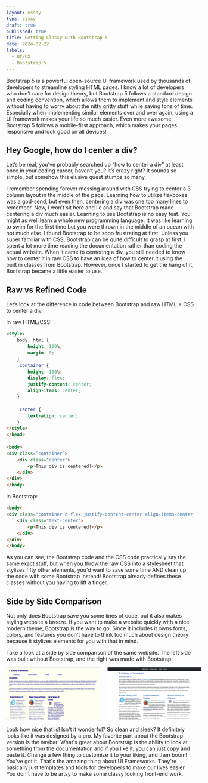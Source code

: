 ```yaml
---
layout: essay
type: essay
draft: true
published: true
title: Getting Classy with Bootstrap 5
date: 2024-02-22
labels:
  - UI/UX
  - Bootstrap 5
---
```


Bootstrap 5 is a powerful open-source UI framework used by thousands of developers to streamline styling HTML pages. I know a lot of developers who don’t care for design theory, but Bootstrap 5 follows a standard design and coding convention, which allows them to implement and style elements without having to worry about the nitty gritty stuff while saving tons of time. Especially when implementing similar elements over and over again, using a UI framework makes your life so much easier. Even more awesome, Bootstrap 5 follows a mobile-first approach, which makes your pages responsive and look good on all devices!

## Hey Google, how do I center a div?

Let’s be real, you’ve probably searched up “how to center a div” at least once in your coding career, haven’t you? It’s crazy right? It sounds so simple, but somehow this elusive quest stumps so many.

I remember spending forever messing around with CSS trying to center a 3 column layout in the middle of the page. Learning how to utilize flexboxes was a god-send, but even then, centering a div was one too many lines to remember. Now, I won’t sit here and lie and say that Bootstrap made centering a div much easier. Learning to use Bootstrap is no easy feat. You might as well learn a whole new programming language. It was like learning to swim for the first time but you were thrown in the middle of an ocean with not much else. I found Bootstrap to be sooo frustrating at first. Unless you super familiar with CSS, Bootstrap can be quite difficult to grasp at first. I spent a lot more time reading the documentation rather than coding the actual website. When it came to centering a div, you still needed to know how to center it in raw CSS to have an idea of how to center it using the built in classes from Bootstrap. However, once I started to get the hang of it, Bootstrap became a little easier to use.

## Raw vs Refined Code

Let’s look at the difference in code between Bootstrap and raw HTML + CSS to center a div.

In raw HTML/CSS:

``` html
<style>
    body, html {
        height: 100%;
        margin: 0;
    }
    .container {
        height: 100%;
        display: flex;
        justify-content: center;
        align-items: center;
    }

    .center {
        text-align: center;
    }
</style>
</head>

<body>
<div class=“container”>
    <div class="center">
        <p>This div is centered!</p>
    </div>
</div>	
</body>
```

In Bootstrap:
``` html
<body>
<div class="container d-flex justify-content-center align-items-center">
    <div class="text-center">
        <p>This div is centered!</p>
    </div>
</div>
</body>
```

As you can see, the Bootstrap code and the CSS code practically say the same exact stuff, but when you throw the raw CSS into a stylesheet that stylizes fifty other elements, you'd want to save some time AND clean up the code with some Bootstrap instead! Bootstrap already defines these classes without you having to lift a finger.

## Side by Side Comparison
Not only does Bootstrap save you some lines of code, but it also makes styling website a breeze. If you want to make a website quickly with a nice modern theme, Bootstrap is the way to go. Since it includes it owns fonts, colors, and features you don't have to think too much about design theory because it stylizes elements for you with that in mind.

Take a look at a side by side comparison of the same website. The left side was built without Bootstrap, and the right was made with Bootstrap:
<div style="display: inline-flex">
<img style="width: 50%; margin-right: 20px" alt="browser history website built with raw html/css" src="../img/getting-classy/no-bootstrap.png"> 
<img style="width: 50%;" alt="browser history website built with Bootstrap 5" src="../img/getting-classy/with-bootstrap.png">
</div>

Look how nice that is! Isn't it wonderful? So clean and sleek? It definitely looks like it was designed by a pro. My favorite part about the Bootstrap version is the navbar. What's great about Bootstrap is the ability to look at something from the documentation and if you like it, you can just copy and paste it. Change a few thing to customize it to your liking, and then boom! You've got it. That's the amazing thing about UI Frameworks. They're basically just templates and tools for developers to make our lives easier. You don't have to be artsy to make some classy looking front-end work.